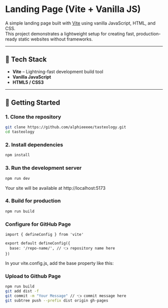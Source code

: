# Landing Page (Vite + Vanilla JS)

A simple landing page built with [Vite](https://vitejs.dev/) using vanilla JavaScript, HTML, and CSS.  
This project demonstrates a lightweight setup for creating fast, production-ready static websites without frameworks.

---

## 🧩 Tech Stack
- **Vite** – Lightning-fast development build tool
- **Vanilla JavaScript**
- **HTML5 / CSS3**

---

## 🚀 Getting Started

### 1. Clone the repository
```bash
git clone https://github.com/alphieeeee/tasteology.git
cd tasteology
```

### 2. Install dependencies
```bash
npm install
```

### 3. Run the development server
```bash
npm run dev
```
Your site will be available at http://localhost:5173

### 4. Build for production
```bash
npm run build
```


### Configure for GitHub Page
```
import { defineConfig } from 'vite'

export default defineConfig({
  base: '/repo-name/', // 👈 repository name here
})
```
In your vite.config.js, add the base property like this:

### Upload to Github Page 
```bash
npm run build
git add dist -f
git commit -m "Your Message" // 👈 commit message here
git subtree push --prefix dist origin gh-pages
```
